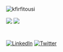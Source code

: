 ![kfirfitousi](https://user-images.githubusercontent.com/37262772/223703413-1c3f2232-2a8e-4ed0-ae70-ef87b8a83c4f.png)

<span>
  <img align="center" src="https://github-readme-stats.vercel.app/api?username=kfirfitousi&show_icons=true&theme=react" />
</span>
<span>
  <img align="center" src="https://github-readme-stats.vercel.app/api/top-langs/?username=kfirfitousi&layout=compact&theme=react" />
</span>

&nbsp;

[![LinkedIn](https://img.shields.io/badge/LinkedIn-blue?style=for-the-badge&logo=linkedin)](https://www.linkedin.com/in/kfirp/)
[![Twitter](https://img.shields.io/badge/Twitter-blue?style=for-the-badge&logo=twitter&logoColor=white)](https://www.twitter.com/kp2c)

